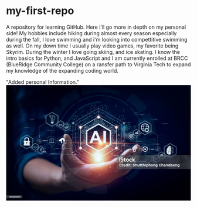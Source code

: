 # my-first-repo
A repository for learning GitHub.
Here i'll go more in depth on my personal side!
My hobbies include hiking during almost every season especially during the fall, I love swimming and i'm looking into compettitive swimming as well. On my down time I usually play video games, my favorite being Skyrim. During the winter I love going skiing, and ice skating.
I know the intro basics for Python, and JavaScript and I am currently enrolled at BRCC (BlueRidge Community College) on a ransfer path to Virginia Tech to expand my knowledge of the expanding coding world.


"Added personal Information."
![Mode1](istockphoto-1452604857-1024x1024.jpg)
